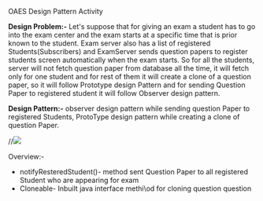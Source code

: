 OAES Design Pattern Activity

**Design Problem:-** Let&#39;s suppose that for giving an exam a student has to go into the exam center and the exam starts at a specific time that is prior known to the student. Exam server also has a list of registered Students(Subscribers) and ExamServer sends question papers to register students screen automatically when the exam starts. So for all the students, server will not fetch question paper from database all the time, it will fetch only for one student and for rest of them it will create a clone of a question paper, so it will follow Prototype design Pattern and for sending Question Paper to registered student it will follow Observer design pattern.

**Design Pattern:-** observer design pattern while sending question Paper to registered Students, ProtoType design pattern while creating a clone of question Paper.

//![](RackMultipart20201214-4-1thu7r8_html_800371f5f83eca8e.png)

Overview:-

- notifyResteredStudent()- method sent Question Paper to all registered Student who are appearing for exam
- Cloneable- Inbuilt java interface methi\od for cloning question question

